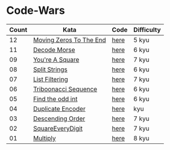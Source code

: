 # Code-Wars
<!-- 

| 13 | []() | [here]() |  kyu |

 -->


|   Count   |   Kata   |   Code   |   Difficulty   |
| --------- | -------  | -------- | -------------- |
| 12 | [Moving Zeros To The End](https://www.codewars.com/kata/52597aa56021e91c93000cb0) | [here](https://github.com/JeffACate/Code-Wars/blob/master/Code-Wars-Repo/CodeWars_Environment/MovingZerosToEnd.cs) | 5 kyu |
| 11 | [Decode Morse](https://www.codewars.com/kata/54b0306c56f22d0bf9000ffb) | [here](https://github.com/JeffACate/Code-Wars/blob/master/JavaScript-Katas/DecodeMorse.js) | 6 kyu |
| 09 | [You're A Square](https://www.codewars.com/kata/54c27a33fb7da0db0100040e) | [here](https://github.com/JeffACate/Code-Wars/blob/master/Code-Wars-Repo/CodeWars_Environment/YoureASquare.cs) | 7 kyu |
| 08 | [Split Strings](https://www.codewars.com/kata/515de9ae9dcfc28eb6000001) | [here](https://github.com/JeffACate/Code-Wars/blob/master/Code-Wars-Repo/CodeWars_Environment/SplitStringIntoPair.cs) | 6 kyu |
| 07 | [List Filtering](https://www.codewars.com/kata/53dbd5315a3c69eed20002dd) | [here](https://github.com/JeffACate/Code-Wars/blob/master/Code-Wars-Repo/CodeWars_Environment/ListFiltering.cs) | 7 kyu |
| 06 | [Triboonacci Sequence](https://www.codewars.com/kata/556deca17c58da83c00002db) | [here](https://github.com/JeffACate/Code-Wars/blob/master/Code-Wars-Repo/CodeWars_Environment/TribonacciSequence.cs) | 6 kyu |
| 05 | [Find the odd int](https://www.codewars.com/kata/54da5a58ea159efa38000836) | [here](https://github.com/JeffACate/Code-Wars/blob/master/Code-Wars-Repo/CodeWars_Environment/FindIntAppearingOddTimes.cs) | 6 kyu |
| 04 | [Duplicate Encoder](https://www.codewars.com/kata/54b42f9314d9229fd6000d9c) | [here](https://github.com/JeffACate/Code-Wars/blob/master/Code-Wars-Repo/CodeWars_Environment/DuplicateEncoder.cs) |  kyu |
| 03 | [Descending Order](https://www.codewars.com/kata/5467e4d82edf8bbf40000155) | [here](https://github.com/JeffACate/Code-Wars/blob/master/Code-Wars-Repo/CodeWars_Environment/DescendingOrder.cs) | 7 kyu |
| 02 | [SquareEveryDigit](https://www.codewars.com/kata/546e2562b03326a88e000020) | [here](https://github.com/JeffACate/Code-Wars/blob/master/Code-Wars-Repo/CodeWars_Environment/SquareEveryDigit.cs) | 7 kyu |
| 01 | [Multiply](https://www.codewars.com/kata/50654ddff44f800200000004/train/csharp) | [here](https://github.com/JeffACate/Code-Wars/blob/master/Code-Wars-Repo/CodeWars_Environment/CustomMath.cs) | 8 kyu |

